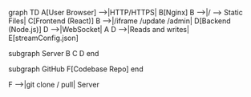 graph TD
  A[User Browser] -->|HTTP/HTTPS| B[Nginx]
  B -->|/ --> Static Files| C[Frontend (React)]
  B -->|/iframe /update /admin| D[Backend (Node.js)]
  D -->|WebSocket| A
  D -->|Reads and writes| E[streamConfig.json]

  subgraph Server
    B
    C
    D
  end

  subgraph GitHub
    F[Codebase Repo]
  end

  F -->|git clone / pull| Server

  